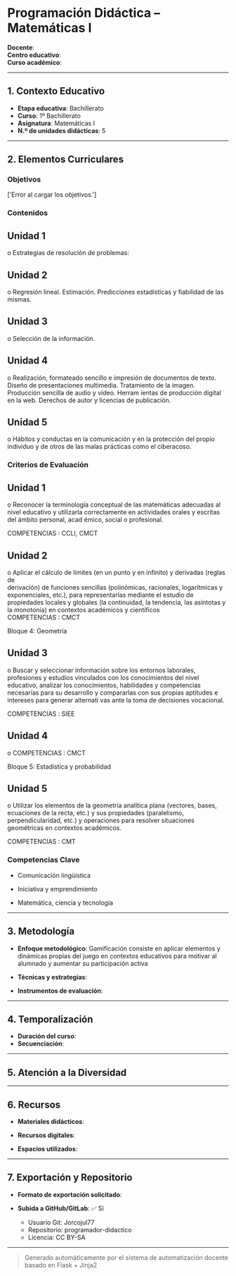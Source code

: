 # Programación Didáctica – Matemáticas I

**Docente**:   
**Centro educativo**:   
**Curso académico**:   

---

## 1. Contexto Educativo

- **Etapa educativa**: Bachillerato
- **Curso**: 1º Bachillerato
- **Asignatura**: Matemáticas I
- **N.º de unidades didácticas**: 5

---

## 2. Elementos Curriculares

### Objetivos
['Error al cargar los objetivos.']
### Contenidos

## Unidad 1
o Estrategias de resolución de problemas:

## Unidad 2
o Regresión lineal. Estimación. Predicciones estadísticas y fiabilidad de las 
mismas.

## Unidad 3
o Selección de la información.

## Unidad 4
o Realización, formateado sencillo e impresión de documentos de texto. Diseño de 
presentaciones multimedia. Tratamiento de la imagen. Producción sencilla de 
audio y vídeo. Herram ientas de producción digital en la web. Derechos de autor 
y licencias de publicación.

## Unidad 5
o Hábitos y conductas en la comunicación y en la protección del propio individuo y 
de otros de las malas prácticas como el ciberacoso.


### Criterios de Evaluación

## Unidad 1
o Reconocer la terminología conceptual de las matemáticas adecuadas al nivel 
educativo y utilizarla correctamente en actividades orales y escritas del ámbito 
personal, acad émico, social o profesional.  
 
COMPETENCIAS : CCLI,  CMCT

## Unidad 2
o Aplicar el cálculo de límites (en un punto y en infinito) y derivadas (reglas de  
derivación) de funciones sencillas (polinómicas, racionales, logarítmicas y 
exponenciales,  etc.), para representarlas mediante el estudio de propiedades 
locales y globales (la continuidad, la tendencia, las asíntotas y la monotonía) en 
contextos académicos y científicos  
COMPETENCIAS : CMCT  
 
Bloque 4: Geometría

## Unidad 3
o Buscar y seleccionar información sobre los entornos laborales, profesiones y 
estudios vinculados con los conocimientos del nivel educativo, analizar los 
conocimientos, habilidades y competencias necesarias para su desarrollo y 
compararlas con sus propias aptitudes e intereses para generar alternati vas ante 
la toma de decisiones vocacional.  
 
COMPETENCIAS : SIEE

## Unidad 4
o COMPETENCIAS : CMCT  
 
Bloque 5: Estadística y probabilidad

## Unidad 5
o Utilizar los elementos de la geometría analítica plana (vectores, bases, 
ecuaciones de la recta, etc.) y sus propiedades (paralelismo, perpendicularidad, 
etc.) y operaciones para resolver situaciones geométricas en contextos 
académicos.  
 
COMPETENCIAS : CMT


### Competencias Clave


- Comunicación lingüística

- Iniciativa y emprendimiento

- Matemática, ciencia y tecnología



---

## 3. Metodología

- **Enfoque metodológico**: Gamificación consiste en aplicar elementos y dinámicas propias del juego en contextos educativos para motivar al alumnado y aumentar su participación activa
- **Técnicas y estrategias**:  
  
- **Instrumentos de evaluación**: 

---

## 4. Temporalización

- **Duración del curso**: 
- **Secuenciación**:  
  

---

## 5. Atención a la Diversidad



---

## 6. Recursos

- **Materiales didácticos**:  
  
- **Recursos digitales**:  
  
- **Espacios utilizados**: 

---

## 7. Exportación y Repositorio

- **Formato de exportación solicitado**: 
- **Subida a GitHub/GitLab**: ✅ Sí

  - Usuario Git: Jorcojul77
  - Repositorio: programador-didactico
  - Licencia: CC BY-SA


---

> Generado automáticamente por el sistema de automatización docente basado en Flask + Jinja2